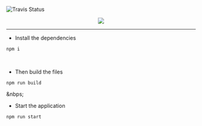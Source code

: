 ![Travis Status](https://travis-ci.org/aguin467/webPack.svg?branch=master)

<p align="center"> <image src="https://github.com/aguin467/webPack/blob/master/webpack.svg" /> </p>


------------------------------------------------------------------------------------------------------------------------------------------

- Install the dependencies 
```
npm i
```
<p>&nbsp;</p>

- Then build the files
```
npm run build
```

<p>&nbps;</p>

- Start the application
```
npm run start
```

